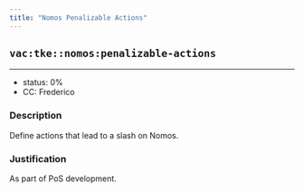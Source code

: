```yaml
---
title: "Nomos Penalizable Actions"
---
```

## `vac:tke::nomos:penalizable-actions`
---

- status: 0%
- CC: Frederico

### Description

Define actions that lead to a slash on Nomos.

### Justification

As part of PoS development.
